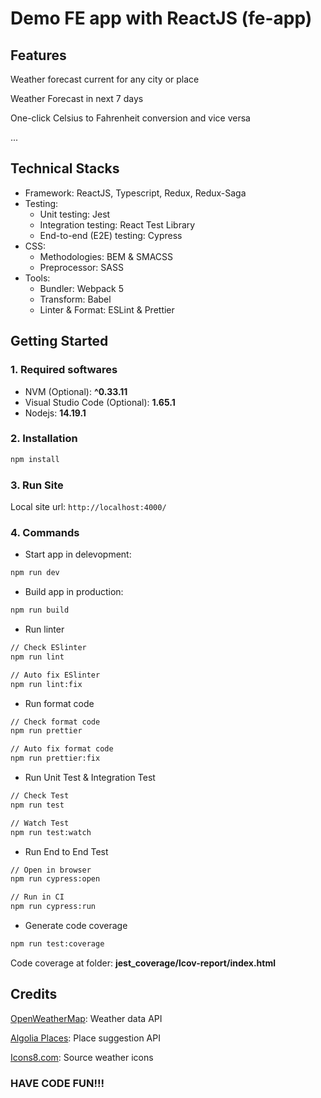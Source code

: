 # Demo FE app with ReactJS (fe-app)
## Features

Weather forecast current for any city or place

Weather Forecast in next 7 days

One-click Celsius to Fahrenheit conversion and vice versa

...

## Technical Stacks

- Framework: ReactJS, Typescript, Redux, Redux-Saga
- Testing:
  - Unit testing: Jest
  - Integration testing: React Test Library
  - End-to-end (E2E) testing: Cypress
- CSS:
  - Methodologies: BEM & SMACSS
  - Preprocessor: SASS
- Tools:
  - Bundler: Webpack 5
  - Transform: Babel
  - Linter & Format: ESLint & Prettier

## Getting Started

### 1. Required softwares
* NVM (Optional): **^0.33.11**
* Visual Studio Code (Optional): **1.65.1**
* Nodejs: **14.19.1**


### 2. Installation
```bash
npm install
```


### 3. Run Site
Local site url: `http://localhost:4000/`


### 4. Commands
- Start app in delevopment:
```bash
npm run dev
```

- Build app in production:
```bash
npm run build
```

- Run linter
```bash
// Check ESlinter
npm run lint

// Auto fix ESlinter
npm run lint:fix
```

- Run format code
```bash
// Check format code
npm run prettier

// Auto fix format code
npm run prettier:fix
```

- Run Unit Test & Integration Test
```bash
// Check Test
npm run test

// Watch Test
npm run test:watch
```

- Run End to End Test
```bash
// Open in browser
npm run cypress:open

// Run in CI
npm run cypress:run
```

- Generate code coverage
```bash
npm run test:coverage
```
Code coverage at folder: **jest_coverage/lcov-report/index.html**

## Credits
[OpenWeatherMap](https://openweathermap.org/): Weather data API

[Algolia Places](https://community.algolia.com/places/): Place suggestion API

[Icons8.com](https://icons8.com/): Source weather icons



### HAVE CODE FUN!!!
